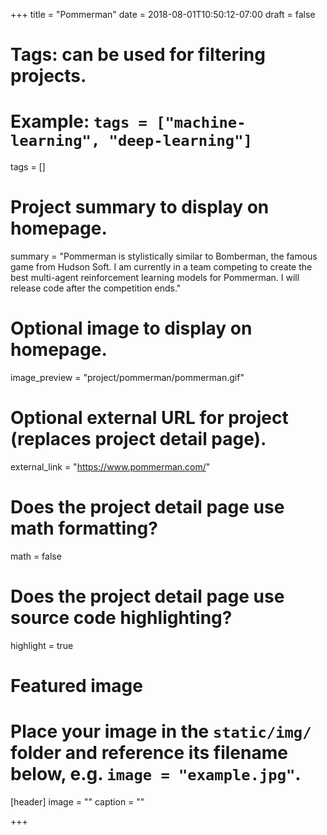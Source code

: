 +++
title = "Pommerman"
date = 2018-08-01T10:50:12-07:00
draft = false

# Tags: can be used for filtering projects.
# Example: `tags = ["machine-learning", "deep-learning"]`
tags = []

# Project summary to display on homepage.
summary = "Pommerman is stylistically similar to Bomberman, the famous game from Hudson Soft. I am currently in a team competing to create the best multi-agent reinforcement learning models for Pommerman. I will release code after the competition ends."

# Optional image to display on homepage.
image_preview = "project/pommerman/pommerman.gif"

# Optional external URL for project (replaces project detail page).
external_link = "https://www.pommerman.com/"

# Does the project detail page use math formatting?
math = false

# Does the project detail page use source code highlighting?
highlight = true

# Featured image
# Place your image in the `static/img/` folder and reference its filename below, e.g. `image = "example.jpg"`.
[header]
image = ""
caption = ""

+++
